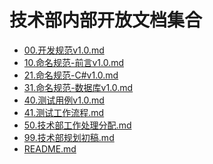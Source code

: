 # 技术部内部开放文档集合

<!-- TOC -->

- [00.开发规范v1.0.md](00.开发规范v1.0.md)
- [10.命名规范-前言v1.0.md](10.命名规范-前言v1.0.md)
- [21.命名规范-C#v1.0.md](21.命名规范-C#v1.0.md)
- [31.命名规范-数据库v1.0.md](31.命名规范-数据库v1.0.md)
- [40.测试用例v1.0.md](40.测试用例v1.0.md)
- [41.测试工作流程.md](41.测试工作流程.md)
- [50.技术部工作处理分配.md](50.技术部工作处理分配.md)
- [99.技术部规划初稿.md](99.技术部规划初稿.md)
- [README.md](README.md)
<!-- /TOC -->
